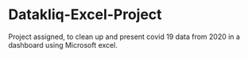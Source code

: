 # Datakliq-Excel-Project
Project assigned, to clean up and present covid 19 data from 2020 in a dashboard using Microsoft excel. 
